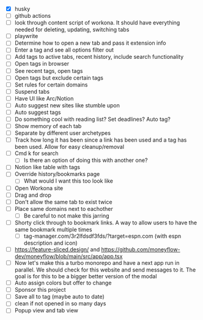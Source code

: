 - [x] husky
- [ ] github actions
- [ ] look through content script of workona. It should have everything needed for deleting, updating, switching tabs
- [ ] playwrite
- [ ] Determine how to open a new tab and pass it extension info
- [ ] Enter a tag and see all options filter out
- [ ] Add tags to active tabs, recent history, include search functionality
- [ ] Open tags in browser
- [ ] See recent tags, open tags
- [ ] Open tags but exclude certain tags
- [ ] Set rules for certain domains
- [ ] Suspend tabs
- [ ] Have UI like Arc/Notion
- [ ] Auto suggest new sites like stumble upon
- [ ] Auto suggest tags
- [ ] Do something cool with reading list? Set deadlines? Auto tag?
- [ ] Show memory of each tab
- [ ] Separate by different user archetypes
- [ ] Track how long it has been since a link has been used and a tag has been used. Allow for easy cleanup/removal
- [ ] Cmd k for search
  - [ ] Is there an option of doing this with another one?
- [ ] Notion like table with tags
- [ ] Override history/bookmarks page
  - [ ] What would I want this too look like
- [ ] Open Workona site
- [ ] Drag and drop
- [ ] Don't allow the same tab to exist twice
- [ ] Place same domains next to eachother
  - [ ] Be careful to not make this jarring
- [ ] Shorty click through to bookmark links. A way to allow users to have the same bookmark multiple times
  - [ ] tag-manager.com/3r2lfdsdf3fds/?target=espn.com (with espn description and icon)
- [ ] https://feature-sliced.design/ and https://github.com/moneyflow-dev/moneyflow/blob/main/src/app/app.tsx
- [ ] Now let's make this a turbo monorepo and have a next app run in parallel. We should check for this website and send messages to it. The goal is for this to be a bigger better version of the modal
- [ ] Auto assign colors but offer to change
- [ ] Sponsor this project
- [ ] Save all to tag (maybe auto to date)
- [ ] clean if not opened in so many days
- [ ] Popup view and tab view